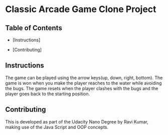 # Classic Arcade Game Clone Project

## Table of Contents

- [Instructions]

- [Contributing]

## Instructions

The game can be played using the arrow keys(up, down, right, bottom).
The game is won when you make the player reaches to the water while avoiding the bugs.
The game resets when the player clashes with the bugs and the player goes back to the starting position.

## Contributing

This is developed as part of the Udacity Nano Degree by Ravi Kumar, making use of the Java Script and OOP concepts.
